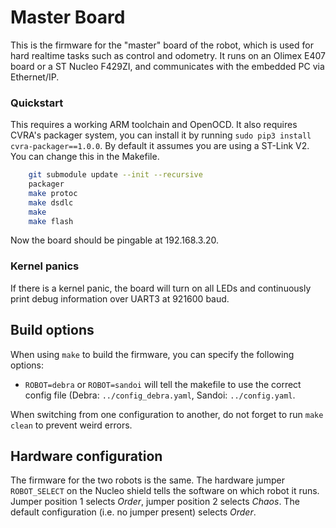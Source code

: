 # Master Board

This is the firmware for the "master" board of the robot, which is used for hard realtime tasks such as control and odometry.
It runs on an Olimex E407 board or a ST Nucleo F429ZI, and communicates with the embedded PC via Ethernet/IP.

### Quickstart
This requires a working ARM toolchain and OpenOCD.
It also requires CVRA's packager system, you can install it by running `sudo pip3 install cvra-packager==1.0.0`.
By default it assumes you are using a ST-Link V2. You can change this in the Makefile.

```bash
    git submodule update --init --recursive
    packager
    make protoc
    make dsdlc
    make
    make flash
```

Now the board should be pingable at 192.168.3.20.

### Kernel panics
If there is a kernel panic, the board will turn on all LEDs and continuously print debug information over UART3 at 921600 baud.

## Build options

When using `make` to build the firmware, you can specify the following options:

- `ROBOT=debra` or `ROBOT=sandoi` will tell the makefile to use the correct config file (Debra: `../config_debra.yaml`, Sandoi: `../config.yaml`.

When switching from one configuration to another, do not forget to run `make clean` to prevent weird errors.

## Hardware configuration

The firmware for the two robots is the same.
The hardware jumper `ROBOT_SELECT` on the Nucleo shield tells the software on which robot it runs.
Jumper position 1 selects *Order*, jumper position 2 selects *Chaos*.
The default configuration (i.e. no jumper present) selects *Order*.
